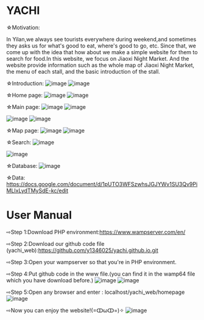 # YACHI 

☆Motivation:

In Yilan,we always see tourists everywhere during weekend,and sometimes they asks us for what's good to eat, where's good to go, etc. Since that, we come up with the idea that how about we make a simple website for them to search for food.In this website, we focus on Jiaoxi Night Market. And the website provide information such as the whole map of Jiaoxi Night Market, the menu of each stall, and the basic introduction of the stall. 

☆Introduction:
![image](https://user-images.githubusercontent.com/62140029/122053799-a86aae00-ce19-11eb-93b5-7d2f09790534.png)
![image](https://user-images.githubusercontent.com/62140029/122053861-b6203380-ce19-11eb-8f32-7b241c71ea61.png)

☆Home page:
![image](https://user-images.githubusercontent.com/62140029/122053955-cfc17b00-ce19-11eb-87a0-447f53c09e43.png)
![image](https://user-images.githubusercontent.com/62140029/122054299-2038d880-ce1a-11eb-8304-58e19b820051.png)


☆Main page:
![image](https://user-images.githubusercontent.com/62140029/122055395-2a0f0b80-ce1b-11eb-9275-3ddf8928cb67.png)
![image](https://user-images.githubusercontent.com/62140029/122055432-33987380-ce1b-11eb-999e-aefcb88908ca.png)

![image](https://user-images.githubusercontent.com/62140029/122055705-7b1eff80-ce1b-11eb-9804-e32dc3dd3a50.png)
![image](https://user-images.githubusercontent.com/62140029/122054604-6a21be80-ce1a-11eb-8974-c66577846fe7.png)

☆Map page:
![image](https://user-images.githubusercontent.com/62140029/122055496-44e18000-ce1b-11eb-86eb-6e7ffcdbbdd3.png)
![image](https://user-images.githubusercontent.com/62140029/122054803-9b01f380-ce1a-11eb-857d-601e3db4f4bd.png)

☆Search:
![image](https://user-images.githubusercontent.com/62140029/122056001-c46f4f00-ce1b-11eb-8d4a-6ab675fbd5d6.png)

![image](https://user-images.githubusercontent.com/62140029/122054994-c4bb1a80-ce1a-11eb-9cc7-0e8b1266ed61.png)

☆Database:
![image](https://user-images.githubusercontent.com/62140029/122055115-e0bebc00-ce1a-11eb-8f5b-7f268bc8c132.png)

☆Data:
https://docs.google.com/document/d/1pUTO3WFSzwhsJGJYWv1SU3Qv9PiMLIxLydTMySdE-kc/edit

# User Manual
⇨Step 1:Download PHP environment:https://www.wampserver.com/en/

⇨Step 2:Download our github code file (yachi_web):https://github.com/y1346025/yachi.github.io.git

⇨Step 3:Open your wampserver so that you're in PHP environment.

⇨Step 4:Put github code in the www file.(you can find it in the wamp64 file which you have download before.)
![image](https://user-images.githubusercontent.com/62140029/122062495-0b604300-ce22-11eb-85f6-4d73bea9bb19.png)
![image](https://user-images.githubusercontent.com/62140029/122062726-3fd3ff00-ce22-11eb-8b70-d73857b6f4c0.png)



⇨Step 5:Open any browser and enter : localhost/yachi_web/homepage
![image](https://user-images.githubusercontent.com/62140029/122062430-fb486380-ce21-11eb-99f9-9515b8bbdf1d.png)


⇨Now you can enjoy the website!(=ↀωↀ=)✧
![image](https://user-images.githubusercontent.com/62140029/122062798-4f534800-ce22-11eb-81b5-02ccf98e6327.png)

